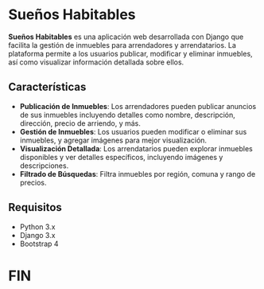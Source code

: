 # Sueños Habitables

**Sueños Habitables** es una aplicación web desarrollada con Django que facilita la gestión de inmuebles para arrendadores y arrendatarios. La plataforma permite a los usuarios publicar, modificar y eliminar inmuebles, así como visualizar información detallada sobre ellos.

## Características

- **Publicación de Inmuebles**: Los arrendadores pueden publicar anuncios de sus inmuebles incluyendo detalles como nombre, descripción, dirección, precio de arriendo, y más.
- **Gestión de Inmuebles**: Los usuarios pueden modificar o eliminar sus inmuebles, y agregar imágenes para mejor visualización.
- **Visualización Detallada**: Los arrendatarios pueden explorar inmuebles disponibles y ver detalles específicos, incluyendo imágenes y descripciones.
- **Filtrado de Búsquedas**: Filtra inmuebles por región, comuna y rango de precios.

## Requisitos

- Python 3.x
- Django 3.x
- Bootstrap 4


# FIN
